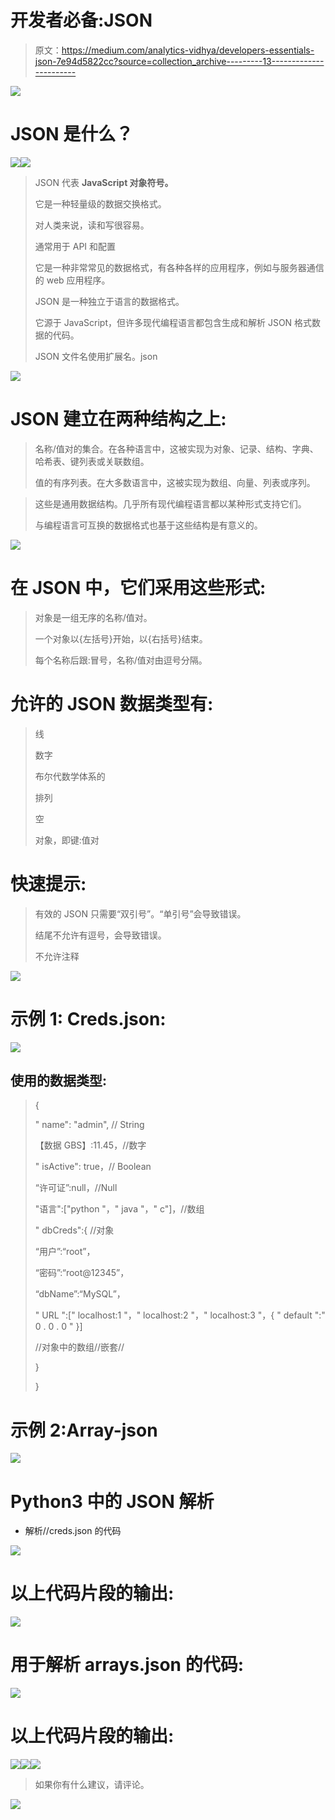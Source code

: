 # 开发者必备:JSON

> 原文：<https://medium.com/analytics-vidhya/developers-essentials-json-7e94d5822cc?source=collection_archive---------13----------------------->

![](img/743e31afc3810cf65864979e51504b46.png)

# JSON 是什么？

![](img/390121521ddc52b8fc608f9e23b94977.png)![](img/6386c66ac9aa7c6bfee3b049398fe462.png)

> JSON 代表 **JavaScript 对象符号。**
> 
> 它是一种轻量级的数据交换格式。
> 
> 对人类来说，读和写很容易。
> 
> 通常用于 API 和配置
> 
> 它是一种非常常见的数据格式，有各种各样的应用程序，例如与服务器通信的 web 应用程序。
> 
> JSON 是一种独立于语言的数据格式。
> 
> 它源于 JavaScript，但许多现代编程语言都包含生成和解析 JSON 格式数据的代码。
> 
> JSON 文件名使用扩展名。json

![](img/8bbc72569d1068080e2af7b6ea6b3a79.png)

# JSON 建立在两种结构之上:

> 名称/值对的集合。在各种语言中，这被实现为对象、记录、结构、字典、哈希表、键列表或关联数组。
> 
> 值的有序列表。在大多数语言中，这被实现为数组、向量、列表或序列。

> 这些是通用数据结构。几乎所有现代编程语言都以某种形式支持它们。
> 
> 与编程语言可互换的数据格式也基于这些结构是有意义的。

![](img/b71c58eee950f72fd52fad94eae68b43.png)

# **在 JSON 中，它们采用这些形式:**

> 对象是一组无序的名称/值对。
> 
> 一个对象以{左括号}开始，以{右括号}结束。
> 
> 每个名称后跟:冒号，名称/值对由逗号分隔。

# **允许的 JSON 数据类型有:**

> 线
> 
> 数字
> 
> 布尔代数学体系的
> 
> 排列
> 
> 空
> 
> 对象，即键:值对

# 快速提示:

> 有效的 JSON 只需要“双引号”。“单引号”会导致错误。
> 
> 结尾不允许有逗号，会导致错误。
> 
> 不允许注释

![](img/e07205c0c53a974a326ae3fc1f16a8b0.png)

# 示例 1: Creds.json:

![](img/39d9a608608dbc9dbdc661fd32b0e493.png)

## 使用的数据类型:

> {
> 
> " name": "admin", // String
> 
> 【数据 GBS】:11.45，//数字
> 
> " isActive": true，// Boolean
> 
> “许可证”:null，//Null
> 
> "语言":["python "，" java "，" c"]，//数组
> 
> " dbCreds":{ //对象
> 
> “用户”:“root”，
> 
> “密码”:“root@12345”，
> 
> “dbName”:“MySQL”，
> 
> " URL ":[" localhost:1 "，" localhost:2 "，" localhost:3 "，{ " default ":" 0 . 0 . 0 " }]
> 
> //对象中的数组//嵌套//
> 
> }
> 
> }

# 示例 2:Array-json

![](img/a9844c62e3b3244debc4d9da90e5f925.png)

# Python3 中的 JSON 解析

*   解析//creds.json 的代码

![](img/bf03fc4489c0558b8bf26e8d62f7578c.png)

# 以上代码片段的输出:

![](img/963cb5493efd6ca297425d930cd045ab.png)

# 用于解析 arrays.json 的代码:

![](img/93afdb89e8ea789addcf252f96f30035.png)

# 以上代码片段的输出:

![](img/42c56bf2ea662aeb6eadee100b24c94e.png)![](img/47ce86b23ae191a444e9f6c29cc3f548.png)![](img/b513ffec2297400e65f7235aeac49c8d.png)

> 如果你有什么建议，请评论。

![](img/ba92e21f26b5fb7c9e2b7f3bb9df4560.png)